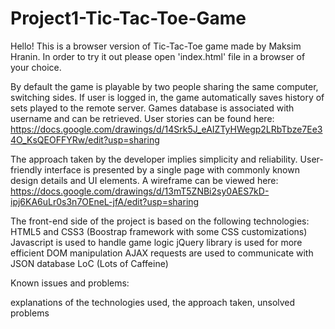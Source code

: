 # Project1-Tic-Tac-Toe-Game

Hello! This is a browser version of Tic-Tac-Toe game made by Maksim Hranin.
In order to try it out please open 'index.html' file in a browser of your choice.

By default the game is playable by two people sharing the same computer, switching sides. If user is logged in, the game automatically saves history of sets played to the remote server. Games database is associated with username and can be retrieved.
User stories can be found here:
  https://docs.google.com/drawings/d/14Srk5J_eAIZTyHWegp2LRbTbze7Ee34O_KsQEOFFYRw/edit?usp=sharing

The approach taken by the developer implies simplicity and reliability. User-friendly interface is presented by a single page with commonly known design details and UI elements. A wireframe can be viewed here:
  https://docs.google.com/drawings/d/13mT5ZNBi2sy0AES7kD-ipj6KA6uLr0s3n7OEneL-jfA/edit?usp=sharing

The front-end side of the project is based on the following technologies:
  HTML5 and CSS3 (Boostrap framework with some CSS customizations)
  Javascript is used to handle game logic
  jQuery library is used for more efficient DOM manipulation
  AJAX requests are used to communicate with JSON database
  LoC (Lots of Caffeine)

Known issues and problems:

explanations of the technologies used, the approach taken, unsolved problems
